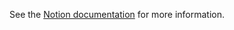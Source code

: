 See the [Notion documentation](https://www.notion.so/finxpc/Frontend-code-review-interview-0489d7ed0a3e4d7595143ef2738d1ec9) for more information.